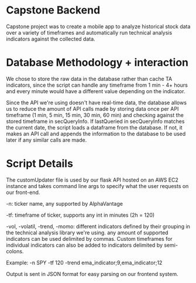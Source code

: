 # Capstone Backend
Capstone project was to create a mobile app to analyze historical stock data over a variety of timeframes and automatically run technical analysis indicators against the collected data.

# Database Methodology + interaction
We chose to store the raw data in the database rather than cache TA indicators, since the script can handle any timeframe from 1 min - 4+ hours and every minute would have a different value depending on the indicator. 

Since the API we're using doesn't have real-time data, the database allows us to reduce the amount of API calls made by storing data once per API timeframe (1 min, 5 min, 15 min, 30 min, 60 min) and checking against the stored timeframe in secQueryInfo. If lastQueried in secQueryInfo matches the current date, the script loads a dataframe from the database. If not, it makes an API call and appends the information to the database to be used later if any similar calls are made.

# Script Details
The customUpdater file is used by our flask API hosted on an AWS EC2 instance and takes command line args to specify what the user requests on our front-end.

-n: ticker name, any supported by AlphaVantage

-tf: timeframe of ticker, supports any int in minutes (2h = 120)

-vol, -volatil, -trend, -momo: different indicators defined by their grouping in the technical analysis library we're using. any amount of supported indicators can be used delimited by commas. Custom timeframes for individual indicators can also be added to indicators delimited by semi-colons.

Example: -n SPY -tf 120 -trend ema_indicator;9,ema_indicator;12

Output is sent in JSON format for easy parsing on our frontend system.
